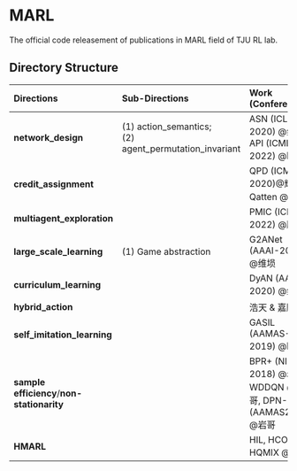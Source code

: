 # MARL
The official code releasement of publications in MARL field of TJU RL lab.



## Directory Structure

| Directions                  | Sub-Directions                                              | Work (Conference)                    |
| :-------------------------- | :---------------------------------------------------------- | :----------------------------------- |
| **network_design**          | (1) action_semantics; <br />(2) agent_permutation_invariant | ASN (ICLR-2020) @维埙 <br />API (ICML-2022) @晓田 |
| **credit_assignment**       |                                                             | QPD (ICML-2020)@耀东<br />Qatten  @耀东        |
| **multiagent_exploration**  |                                                             | PMIC (ICML-2022) @鹏翼                     |
| **large_scale_learning**    | (1) Game abstraction                                        | G2ANet (AAAI-2020)  @维埙                 |
| **curriculum_learning**     |                                                             | DyAN (AAAI-2020) @维埙                    |
| **hybrid_action**           |                                                             | 浩天 & 嘉顺                          |
| **self_imitation_learning** |                                                             | GASIL (AAMAS-2019) @晓田                   |
| **sample efficiency**/**non-stationarity**       |                              | BPR+ (NIPS-2018) @岩哥, WDDQN @岩哥, DPN-BPR+(AAMAS2020) @岩哥|
| **HMARL**                   |                                                        | HIL, HCOMM, HQMIX @汤哥 |
